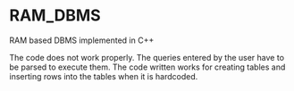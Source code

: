 # RAM_DBMS
RAM based DBMS implemented in C++


The code does not work properly. The queries entered by the user have to be parsed to execute them.
The code written works for creating tables and inserting rows into the tables when it is hardcoded.

